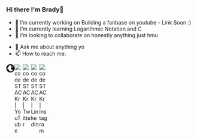 ### Hi there I'm Brady👋

<!--
**BradyCodes/BradyCodes** is a ✨ _special_ ✨ repository because its `README.md` (this file) appears on your GitHub profile.



-->

- 🔭 I’m currently working on Building a fanbase on youtube - Link Soon :)
- 🌱 I’m currently learning Logarithmic Notation and C
- 👯 I’m looking to collaborate on honestly anything just hmu
<!--- 🤔 I’m looking for help with ...-->
- 💬 Ask me about anything yo
- 📫 How to reach me: 

[<img align="left" alt="codeSTACKr.com" width="22px" src="https://raw.githubusercontent.com/iconic/open-iconic/master/svg/globe.svg" />][website]
[<img align="left" alt="codeSTACKr | YouTube" width="22px" src="https://cdn.jsdelivr.net/npm/simple-icons@v3/icons/youtube.svg" />][youtube]
[<img align="left" alt="codeSTACKr | Twitter" width="22px" src="https://cdn.jsdelivr.net/npm/simple-icons@v3/icons/twitter.svg" />][twitter]
[<img align="left" alt="codeSTACKr | LinkedIn" width="22px" src="https://cdn.jsdelivr.net/npm/simple-icons@v3/icons/linkedin.svg" />][linkedin]
[<img align="left" alt="codeSTACKr | Instagram" width="22px" src="https://cdn.jsdelivr.net/npm/simple-icons@v3/icons/instagram.svg" />][instagram]


[website]: https://jiriadam.com/
[twitter]: https://twitter.com/JiriAJr
[youtube]: https://www.youtube.com/channel/UCFjOW2zcQyGILCfKVuy1iVA
[instagram]: https://www.instagram.com/cryptojiri/
[linkedin]: https://www.linkedin.com/in/jiri-adam-a28327190/
